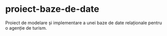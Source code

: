 # proiect-baze-de-date
Proiect de modelare și implementare a unei baze de date relaționale pentru o agenție de turism.
